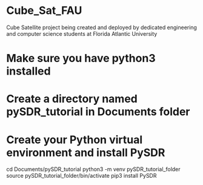 # Cube_Sat_FAU
Cube Satellite project being created and deployed by dedicated engineering and computer science students at Florida Atlantic University


# Make sure you have python3 installed
# Create a directory named pySDR_tutorial in Documents folder


# Create your Python virtual environment and install PySDR

cd Documents/pySDR_tutorial
python3 -m venv pySDR_tutorial_folder
source pySDR_tutorial_folder/bin/activate
pip3 install PySDR
